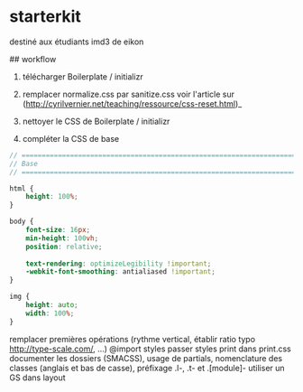 # starterkit

destiné aux étudiants imd3 de eikon


## workflow

1. télécharger Boilerplate / initializr

2. remplacer normalize.css par sanitize.css
voir l'article sur (http://cyrilvernier.net/teaching/ressource/css-reset.html)_
3. nettoyer le CSS de Boilerplate / initializr
4. compléter la CSS de base
```scss
// ==========================================================================
// Base
// ==========================================================================

html {
    height: 100%;
}

body {
    font-size: 16px;
    min-height: 100vh;
    position: relative;
    
    text-rendering: optimizeLegibility !important;
    -webkit-font-smoothing: antialiased !important;
}

img {
    height: auto;
    width: 100%;
}

```
remplacer
premières opérations (rythme vertical, établir ratio typo http://type-scale.com/, …)
@import styles
passer styles print dans print.css
documenter les dossiers (SMACSS), usage de partials, nomenclature des classes (anglais et bas de casse), préfixage .l-, .t- et .[module]-
utiliser un GS dans layout
